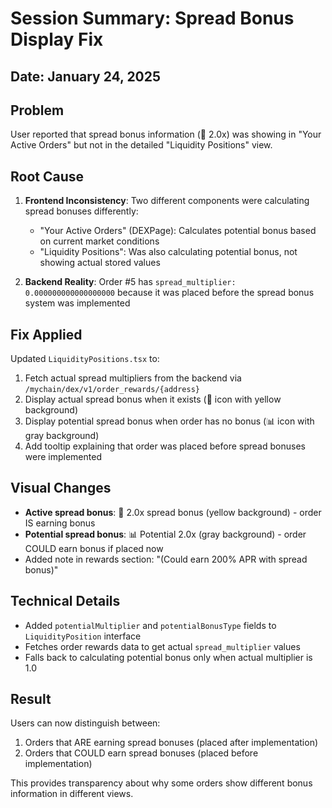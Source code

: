 # Session Summary: Spread Bonus Display Fix

## Date: January 24, 2025

## Problem
User reported that spread bonus information (🎯 2.0x) was showing in "Your Active Orders" but not in the detailed "Liquidity Positions" view.

## Root Cause
1. **Frontend Inconsistency**: Two different components were calculating spread bonuses differently:
   - "Your Active Orders" (DEXPage): Calculates potential bonus based on current market conditions
   - "Liquidity Positions": Was also calculating potential bonus, not showing actual stored values

2. **Backend Reality**: Order #5 has `spread_multiplier: 0.000000000000000000` because it was placed before the spread bonus system was implemented

## Fix Applied
Updated `LiquidityPositions.tsx` to:
1. Fetch actual spread multipliers from the backend via `/mychain/dex/v1/order_rewards/{address}`
2. Display actual spread bonus when it exists (🎯 icon with yellow background)
3. Display potential spread bonus when order has no bonus (📊 icon with gray background)
4. Add tooltip explaining that order was placed before spread bonuses were implemented

## Visual Changes
- **Active spread bonus**: 🎯 2.0x spread bonus (yellow background) - order IS earning bonus
- **Potential spread bonus**: 📊 Potential 2.0x (gray background) - order COULD earn bonus if placed now
- Added note in rewards section: "(Could earn 200% APR with spread bonus)"

## Technical Details
- Added `potentialMultiplier` and `potentialBonusType` fields to `LiquidityPosition` interface
- Fetches order rewards data to get actual `spread_multiplier` values
- Falls back to calculating potential bonus only when actual multiplier is 1.0

## Result
Users can now distinguish between:
1. Orders that ARE earning spread bonuses (placed after implementation)
2. Orders that COULD earn spread bonuses (placed before implementation)

This provides transparency about why some orders show different bonus information in different views.